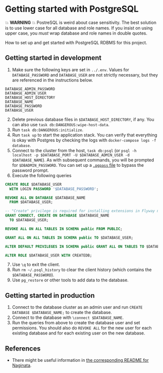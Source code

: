 # Getting started with PostgreSQL

:boom: **WARNING** :boom: PostreSQL is weird about case sensitivity. The best solution is to use lower case for all database and role names. If you insist on using upper case, you _must_ wrap database and role names in double quotes.

How to set up and get started with PostgreSQL RDBMS for this project.

## Getting started in development

1. Make sure the following keys are set in `../.env`. Values for `DATABASE_PASSWORD` and `DATABASE_USER` are not strictly necessary, but they are referenced in the instructions below.
```
DATABASE_ADMIN_PASSWORD
DATABASE_ADMIN_USER
DATABASE_HOST_DIRECTORY
DATABASE_NAME
DATABASE_PASSWORD
DATABASE_USER
```
2. Delete previous database files in `$DATABASE_HOST_DIRECTORY`, if any. You can also use `task db:DANGEROUS:wipe-host-data`.
1. Run `task db:DANGEROUS:initialize`.
1. Run `task up` to start the application stack. You can verify that everything is okay with Postgres by checking the logs with `docker-compose logs -f database`.
1. Connect to the cluster from the host, `task db:psql` (or `psql -h localhost -p $DATABASE_PORT -U $DATABASE_ADMIN_USER -d $DATABASE_NAME`). As with subsequent commands, you will be prompted for `$DBADMIN_PASSWORD`. You can set up a [`.pgpass` file][1] to bypass the password prompt.
1. Execute the following queries
```sql
CREATE ROLE $DATABASE_USER
  WITH LOGIN PASSWORD '$DATABASE_PASSWORD';

REVOKE ALL ON DATABASE $DATABASE_NAME
  FROM $DATABASE_USER;

-- "Create" privilege is required for installing extensions in Flyway migrations
GRANT CONNECT, CREATE ON DATABASE $DATABASE_NAME
  TO $DATABASE_USER;

REVOKE ALL ON ALL TABLES IN SCHEMA public FROM PUBLIC;

GRANT ALL ON ALL TABLES IN SCHEMA public TO $DATABASE_USER;

ALTER DEFAULT PRIVILEGES IN SCHEMA public GRANT ALL ON TABLES TO $DATABASE_USER;

ALTER ROLE $DATABASE_USER WITH CREATEDB;
```

7. Use `\q` to exit the client.
1. Run `rm ~/.psql_history` to clear the client history (which contains the `$DATABASE_PASSWORD`).
1. Use `pg_restore` or other tools to add data to the database.

[1]: https://www.postgresql.org/docs/13/libpq-pgpass.html
[3]: https://www.prisma.io/docs/concepts/components/prisma-migrate/shadow-database

## Getting started in production

1. Connect to the database cluster as an admin user and run `CREATE DATABASE $DATABASE_NAME;` to create the database.
1. Connect to the database with `\connect $DATABASE_NAME`.
1. Run the queries from above to create the database user and set permissions. You should also do `REVOKE ALL` for the new user for each existing database and for each existing user on the new database.

## References

- There might be useful information in [the corresponding README for Naginata][2].

[2]: https://bitbucket.org/alexgs99/todo-ninja-naginata/src/develop/database/README.md
